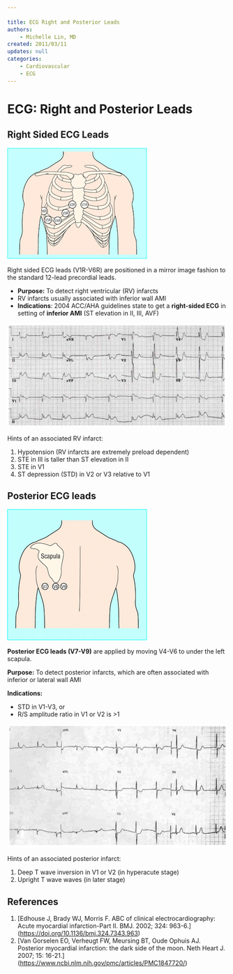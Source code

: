 ```yaml
---

title: ECG Right and Posterior Leads
authors:
    - Michelle Lin, MD
created: 2011/03/11
updates: null
categories:
    - Cardiovascular
    - ECG
---
```


# ECG: Right and Posterior Leads

## Right Sided ECG Leads

**![](image-1.png)**

Right sided ECG leads (V1R-V6R) are positioned in a mirror image fashion to the standard 12-lead precordial leads.

-   **Purpose:** To detect right ventricular (RV) infarcts
-   RV infarcts usually associated with inferior wall AMI
-   **Indications**: 2004 ACC/AHA guidelines state to get a **right-sided ECG** in setting of **inferior AMI** (ST elevation in II, III, AVF)

![](image-2.png)

Hints of an associated RV infarct:

1.  Hypotension (RV infarcts are extremely preload dependent) 
2.  STE in III is taller than ST elevation in II
3.  STE in V1
4.  ST depression (STD) in V2 or V3 relative to V1 

## Posterior ECG leads

![](image-3.png)

**Posterior ECG leads (V7-V9)** are applied by moving V4-V6 to under the left scapula.

**Purpose:** To detect posterior infarcts, which are often associated with inferior or lateral wall AMI

**Indications:** 

-   STD in V1-V3, or 
-   R/S amplitude ratio in V1 or V2 is >1 

![](image-4.png)

Hints of an associated posterior infarct:

1.  Deep T wave inversion in V1 or V2 (in hyperacute stage) 
2.  Upright T wave waves (in later stage)

## References

1.  [Edhouse J, Brady WJ, Morris F. ABC of clinical electrocardiography: Acute myocardial infarction-Part II. BMJ. 2002; 324: 963-6.] (https://doi.org/10.1136/bmj.324.7343.963)
2.  [Van Gorselen EO, Verheugt FW, Meursing BT, Oude Ophuis AJ. Posterior myocardial infarction: the dark side of the moon. Neth Heart J. 2007; 15: 16-21.] (https://www.ncbi.nlm.nih.gov/pmc/articles/PMC1847720/)
